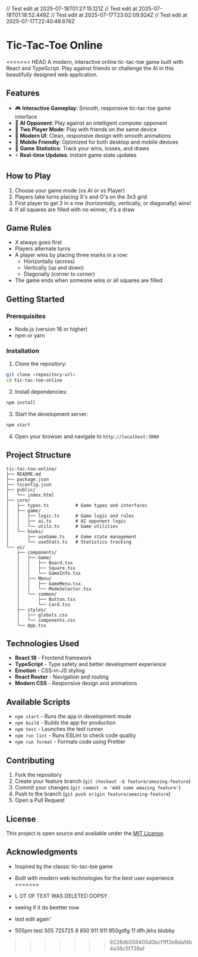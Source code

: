 // Test edit at 2025-07-18T01:27:15.121Z
// Test edit at 2025-07-18T01:18:52.449Z
// Test edit at 2025-07-17T23:02:09.924Z
// Test edit at 2025-07-17T22:40:49.876Z
# Tic-Tac-Toe Online

<<<<<<< HEAD
A modern, interactive online tic-tac-toe game built with React and TypeScript. Play against friends or challenge the AI in this beautifully designed web application.

## Features

- 🎮 **Interactive Gameplay**: Smooth, responsive tic-tac-toe game interface
- 🤖 **AI Opponent**: Play against an intelligent computer opponent
- 👥 **Two Player Mode**: Play with friends on the same device
- 🎨 **Modern UI**: Clean, responsive design with smooth animations
- 📱 **Mobile Friendly**: Optimized for both desktop and mobile devices
- 🔄 **Game Statistics**: Track your wins, losses, and draws
- ⚡ **Real-time Updates**: Instant game state updates

## How to Play

1. Choose your game mode (vs AI or vs Player)
2. Players take turns placing X's and O's on the 3x3 grid
3. First player to get 3 in a row (horizontally, vertically, or diagonally) wins!
4. If all squares are filled with no winner, it's a draw

## Game Rules

- X always goes first
- Players alternate turns
- A player wins by placing three marks in a row:
  - Horizontally (across)
  - Vertically (up and down)
  - Diagonally (corner to corner)
- The game ends when someone wins or all squares are filled

## Getting Started

### Prerequisites

- Node.js (version 16 or higher)
- npm or yarn

### Installation

1. Clone the repository:
```bash
git clone <repository-url>
cd tic-tac-toe-online
```

2. Install dependencies:
```bash
npm install
```

3. Start the development server:
```bash
npm start
```

4. Open your browser and navigate to `http://localhost:3000`

## Project Structure

```
tic-tac-toe-online/
├── README.md
├── package.json
├── tsconfig.json
├── public/
│   └── index.html
├── core/
│   ├── types.ts          # Game types and interfaces
│   ├── game/
│   │   ├── logic.ts      # Game logic and rules
│   │   ├── ai.ts         # AI opponent logic
│   │   └── utils.ts      # Game utilities
│   └── hooks/
│       ├── useGame.ts    # Game state management
│       └── useStats.ts   # Statistics tracking
└── ui/
    ├── components/
    │   ├── Game/
    │   │   ├── Board.tsx
    │   │   ├── Square.tsx
    │   │   └── GameInfo.tsx
    │   ├── Menu/
    │   │   ├── GameMenu.tsx
    │   │   └── ModeSelector.tsx
    │   └── common/
    │       ├── Button.tsx
    │       └── Card.tsx
    ├── styles/
    │   ├── globals.css
    │   └── components.css
    └── App.tsx
```

## Technologies Used

- **React 18** - Frontend framework
- **TypeScript** - Type safety and better development experience
- **Emotion** - CSS-in-JS styling
- **React Router** - Navigation and routing
- **Modern CSS** - Responsive design and animations

## Available Scripts

- `npm start` - Runs the app in development mode
- `npm build` - Builds the app for production
- `npm test` - Launches the test runner
- `npm run lint` - Runs ESLint to check code quality
- `npm run format` - Formats code using Prettier

## Contributing

1. Fork the repository
2. Create your feature branch (`git checkout -b feature/amazing-feature`)
3. Commit your changes (`git commit -m 'Add some amazing feature'`)
4. Push to the branch (`git push origin feature/amazing-feature`)
5. Open a Pull Request

## License

This project is open source and available under the [MIT License](LICENSE).

## Acknowledgments

- Inspired by the classic tic-tac-toe game
- Built with modern web technologies for the best user experience
=======
-  L OT OF TEXT WAS DELETED OOPSY
- seeing if it do beetter now
- test edit again'

- 505pm test
505
725725
8
850
911
911
950gdfg
11
dfh
jkhs
blobby
>>>>>>> 9228db559405d0bcf1ff3e8daf4b4a36c5f738af
